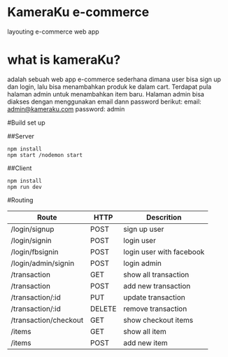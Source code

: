 # KameraKu e-commerce
layouting e-commerce web app

# what is kameraKu?
adalah sebuah web app e-commerce sederhana dimana user bisa sign up dan login, lalu bisa menambahkan produk ke dalam cart.
Terdapat pula halaman admin untuk menambahkan item baru.
Halaman admin bisa diakses dengan menggunakan email dann password berikut:
email: admin@kameraku.com
password: admin

#Build set up

##Server
```
npm install
npm start /nodemon start

```
##Client

```
npm install
npm run dev

```

#Routing

**Route** | **HTTP** | **Descrition**
----------|----------|---------------
/login/signup | POST | sign up user
/login/signin | POST | login user
/login/fbsignin | POST | login user with facebook
/login/admin/signin | POST | login admin
/transaction | GET | show all transaction
/transaction | POST | add new transaction
/transaction/:id | PUT | update transaction
/transaction/:id | DELETE | remove transaction
/transaction/checkout | GET | show checkout items
/items | GET | show all item
/items | POST | add new item


